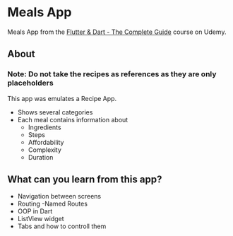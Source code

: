 # Meals App

Meals App from the [Flutter & Dart - The Complete Guide](https://www.udemy.com/course/learn-flutter-dart-to-build-ios-android-apps/)  course on Udemy.


## About
### Note: Do not take the recipes as references as they are only placeholders
This app was emulates a Recipe App.
- Shows several categories
- Each meal contains information about
  - Ingredients
  - Steps
  - Affordability
  - Complexity
  - Duration
 

## What can you learn from this app?
- Navigation between screens
- Routing
  -Named Routes
- OOP in Dart
- ListView widget
- Tabs and how to controll them

